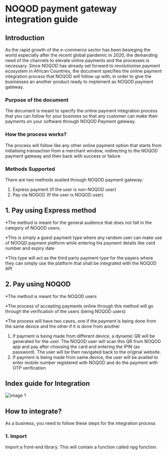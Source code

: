 # NOQOD payment gateway integration guide
## Introduction
As the rapid growth of the e-commerce sector has been besieging the world especially after the recent global pandemic in 2020, the demanding need of the channels to elevate online payments and the processes is necessary. Since NOQOD has already set forward to revolutionise payment ecosystem in African Countries, the document specifies the online payment integration process that NOQOD will follow up with, in order to give the businesses an another product ready to implement as NOQOD payment gateway.
### Purpose of the document
The document is meant to specify the online payment integration process that you can follow for your business so that any customer can make their payments on your software through NOQOD Payment gateway.
### How the process works?
The process will follow like any other online payment option that starts from initialising transaction from a merchant window, redirecting to the NOQOD payment gateway and then back with success or failure
### Methods Supported
There are two methods availed through NOQOD payment gateway:
1.	Express payment (If the user is  non-NOQOD user)
2.	Pay via NOQOD (If the user is NOQOD user)

## 1. Pay using Express method
*The method is meant for the general audience that does not fall in the category of NOQOD users.  

*This is simply a guest payment type where any random user can make use of NOOQD payment platform while entering his payment details like card number and expiry date

*This type will act as the third party payment type for the payers where they can simply use the platform that shall be integrated with the NOQOD API

## 2. Pay using NOQOD
*The method is meant for the NOQOD users

*The process of accepting payments online through this method will go through the verification of the users (being NOQOD users)

*The process will have two cases, one if the payment is being done from the same device and the other if it is done from another

1. If payment is being made from different device, a dynamic QR will be generated for the user. The NOQOD user will scan this QR from NOQOD app and pay after choosing the card and entering the IPIN (as password). The user will be then navigated back to the original website.
2. If payment is being made from same device, the user will be availed to enter mobile number registered with NOQOD and do the payment with OTP verification

## Index guide for Integration
![image 1](https://user-images.githubusercontent.com/42232644/110445681-60364400-80e4-11eb-96b1-df1dce319a34.png)

## How to integrate?
As a business, you need to follow these steps for the integration process

### 1. Import 
Import a front-end library. This will contain a function called npg function. 

 <script src="https://cdn.jsdelivr.net/gh/NOQOD/payment-gateway-library@vversion-1.1/index.js
 </script>

This npg function will expect three params which being token, merchant id and an environment which might be either “sandbox” or “live” where sandbox points to staging and live points to the production environement 

#### Token Generation :
An identifier as described above will be generated with the following steps:

a. Visit the url https://npg.noqod.com.sd and sign in using your registered mobile number (Merchant Id) and password.

b. Navigate to Integration page in the portal.

c. Enter your server IP to whitelist it and generate your token.
### 2. Initialise params
The library contains the code that will first initialise token and merchant Id

let noqod = npg( "7006911868",  myToken, “sandbox” ); 
or
let noqod = npg( "7006911868",  myToken, “live” ); 

### 3. Create signature
After initialising the params, create a hash (signature) for the details:
1. Merchant id 
2. Amount    
3. Order Id

let  signature = noqod.hashInfo( "7006911868", "550", "19012138137211" );

### 4. Send Payment request
Once the signature is created, payment request can be sent securely now. This request will contain following params: 
1.  	Amount         2.	   Order Id         3.	   CallbackUrl          4.	   Generated hash(signature)

noqod.sendRequest( "550", "19012138137211", "https://www.examplesite.com", signature);

### 5. NOQOD Payment gateway checkout
Once the request is sent, NOQOD Payment gateway will verify the hash and navigate the end user to checkout with the available payment methods of express payment or pay via NOQOD option as mentioned above. To follow with this process, API’s will hit on our backend to process the payment

### 6. Navigate Back
After the completion of payment process, user will be navigated back with params: 
1.	Order Id        
2.	Transaction Id     
3.	Signature  
4. Order
5. Amount   


![Group 107](https://user-images.githubusercontent.com/42232644/111749490-e1958f80-88b7-11eb-9a2e-756566bf445c.png)


### 7. Recommended verification
Once the above steps are followed, it is recommened for you as merchant to verify the signature on your end 





